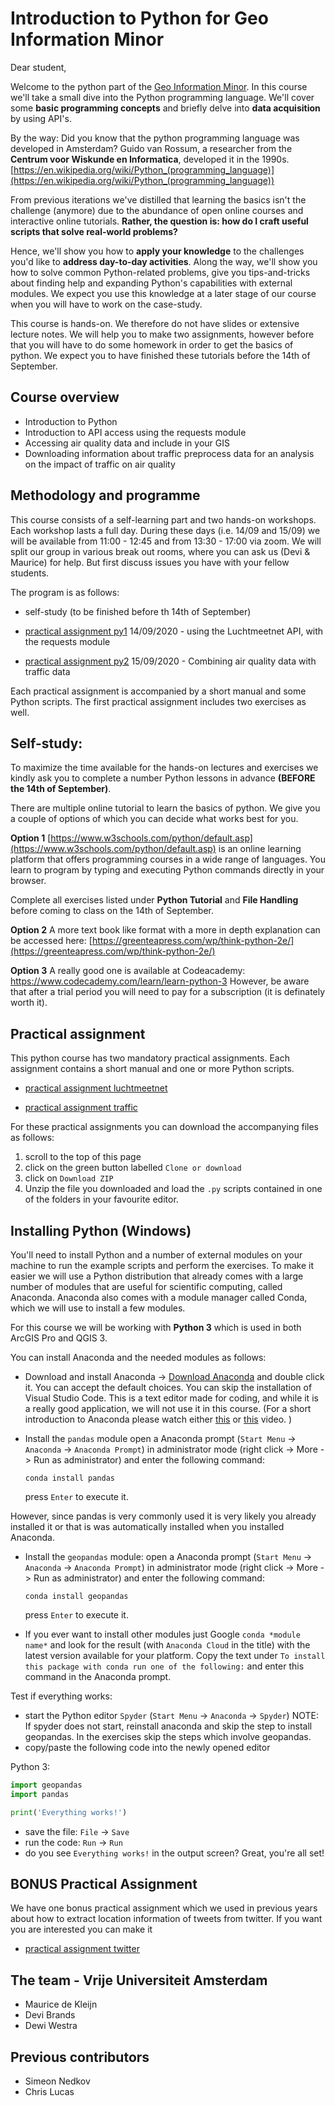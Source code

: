 # Introduction to Python for Geo Information Minor

Dear student,

Welcome to the python part of the [Geo Information Minor](www.nationalegiminor.nl). In this course we'll take a small dive into the Python programming language. We'll cover some **basic programming concepts** and briefly delve into **data acquisition** by using API's.

By the way: Did you know that the python programming language was developed in Amsterdam? Guido van Rossum, a researcher from the **Centrum voor Wiskunde en Informatica**, developed it in the 1990s. [https://en.wikipedia.org/wiki/Python_(programming_language)](https://en.wikipedia.org/wiki/Python_(programming_language))

From previous iterations we've distilled that learning the basics isn't the challenge (anymore) due to the abundance of open online courses and interactive online tutorials. **Rather, the question is: how do I craft useful scripts that solve real-world problems?**

Hence, we'll show you how to **apply your knowledge** to the challenges you'd like to **address day-to-day activities**. Along the way, we'll show you how to solve common Python-related problems, give you tips-and-tricks about finding help and expanding Python's capabilities with external modules. We expect you use this knowledge at a later stage of our course when you will have to work on the case-study. 

This course is hands-on. We therefore do not have slides or extensive lecture notes. We will help you to make two assignments, however before that you will have to do some homework in order to get the basics of python. We expect you to have finished these tutorials before the 14th of September. 

## Course overview

-   Introduction to Python
-   Introduction to API access using the requests module
-   Accessing air quality data and include in your GIS
-   Downloading information about traffic preprocess data for an analysis on the impact of traffic on air quality

## Methodology and programme

This course consists of a self-learning part and two hands-on workshops. Each workshop lasts a full day. During these days (i.e. 14/09 and 15/09) we will be available from 11:00 - 12:45 and from 13:30 - 17:00 via zoom. We will split our group in various break out rooms, where you can ask us (Devi & Maurice) for help. But first discuss issues you have with your fellow students. 

The program is as follows:

-   self-study (to be finished before th 14th of September)

-   [practical assignment py1](https://github.com/SPINLab/GI_Minor_2020/tree/master/py1_LuchtmeetnetAPI) 14/09/2020 - using the Luchtmeetnet API, with the requests module
-   [practical assignment py2](https://github.com/SPINLab/GI_Minor_2020/tree/master/py2_Traffic) 15/09/2020 - Combining air quality data with traffic data

Each practical assignment is accompanied by a short manual and some Python scripts. The first practical assignment includes two exercises as well. 

## Self-study: 

To maximize the time available for the hands-on lectures and exercises we kindly ask you to complete a number Python lessons in advance **(BEFORE the 14th of September)**.

There are multiple online tutorial to learn the basics of python. We give you a couple of options of which you can decide what works best for you. 

**Option 1**
[https://www.w3schools.com/python/default.asp](https://www.w3schools.com/python/default.asp) is an online learning platform that offers programming courses in a wide range of languages. You learn to program by typing and executing Python commands directly in your browser.

Complete all exercises listed under **Python Tutorial** and **File Handling** before coming to class on the 14th of September.

**Option 2**
A more text book like format with a more in depth explanation can be accessed here:
[https://greenteapress.com/wp/think-python-2e/](https://greenteapress.com/wp/think-python-2e/)

**Option 3**
A really good one is available at Codeacademy: https://www.codecademy.com/learn/learn-python-3 However, be aware that after a trial period you will need to pay for a subscription (it is definately worth it).

## Practical assignment

This python course has two mandatory practical assignments. Each assignment contains a short manual and one or more Python scripts.

-   [practical assignment luchtmeetnet](https://github.com/SPINLab/GI_Minor_2020/tree/master/py1_LuchtmeetnetAPI)

-   [practical assignment traffic](https://github.com/SPINLab/GI_Minor_2020/tree/master/py2_Traffic)

For these practical assignments you can download the accompanying files as follows:

1. scroll to the top of this page
2. click on the green button labelled `Clone or download`
3. click on `Download ZIP`
4. Unzip the file you downloaded and load the `.py` scripts contained in one of the folders in your favourite editor.

## Installing Python (Windows)

You'll need to install Python and a number of external modules on your machine to run the example scripts and perform the exercises. To make it easier we will use a Python distribution that already comes with a large number of modules that are useful for scientific computing, called Anaconda. Anaconda also comes with a module manager called Conda, which we will use to install a few modules.

For this course we will be working with **Python 3** which is used in both ArcGIS Pro and QGIS 3.

You can install Anaconda and the needed modules as follows:

-   Download and install Anaconda -> [Download Anaconda](https://www.anaconda.com/download/) and double click it. You can accept the default choices. You can skip the installation of Visual Studio Code. This is a text editor made for coding, and while it is a really good application, we will not use it in this course. (For a short introduction to Anaconda please watch either [this](https://www.youtube.com/watch?v=zYNRqVimU3Q) or [this](https://www.youtube.com/watch?v=ou65T_mC8Z8) video. )

-   Install the `pandas` module open a Anaconda prompt (`Start Menu` -> `Anaconda` -> `Anaconda Prompt`) in administrator mode (right click -> More -> Run as administrator) and enter the following command:

    `conda install pandas`

    press `Enter` to execute it.

However, since pandas is very commonly used it is very likely you already installed it or that is was automatically installed when you installed Anaconda.

-   Install the `geopandas` module: open a Anaconda prompt (`Start Menu` -> `Anaconda` -> `Anaconda Prompt`) in administrator mode (right click -> More -> Run as administrator) and enter the following command:

    `conda install geopandas`

    press `Enter` to execute it.

-   If you ever want to install other modules just Google `conda *module name*` and look for the result (with `Anaconda Cloud` in the title) with the latest version available for your platform. Copy the text under `To install this package with conda run one of the following:` and enter this command in the Anaconda prompt.

Test if everything works:

-   start the Python editor `Spyder` (`Start Menu` -> `Anaconda` -> `Spyder`) NOTE: If spyder does not start, reinstall anaconda and skip the step to install geopandas. In the exercises skip the steps which involve geopandas.
-   copy/paste the following code into the newly opened editor

Python 3:

```python
import geopandas
import pandas

print('Everything works!')
```

-   save the file: `File` -> `Save`
-   run the code: `Run` -> `Run`
-   do you see `Everything works!` in the output screen? Great, you're all set!

## BONUS Practical Assignment
We have one bonus practical assignment which we used in previous years about how to extract location information of tweets from twitter. If you want you are interested you can make it
-   [practical assignment twitter](https://github.com/SPINLab/GI_Minor_2020/tree/master/py3_TwitterAPI)


## The team - Vrije Universiteit Amsterdam
-   Maurice de Kleijn
-	Devi Brands
-	Dewi Westra

## Previous contributors
-   Simeon Nedkov
-   Chris Lucas
